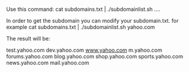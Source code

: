 Use this command:
cat subdomains.txt | ./subdomainlist.sh ....

In order to get the subdomain you can modify your subdomain.txt.
for example 
cat subdomains.txt | ./subdomainlist.sh yahoo.com 

The result will be:


test.yahoo.com
dev.yahoo.com
www.yahoo.com
m.yahoo.com
forums.yahoo.com
blog.yahoo.com
shop.yahoo.com
sports.yahoo.com
news.yahoo.com
mail.yahoo.com
